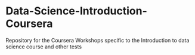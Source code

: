 # Data-Science-Introduction-Coursera
Repository for the Coursera Workshops specific to the Introduction to data science course and other tests
